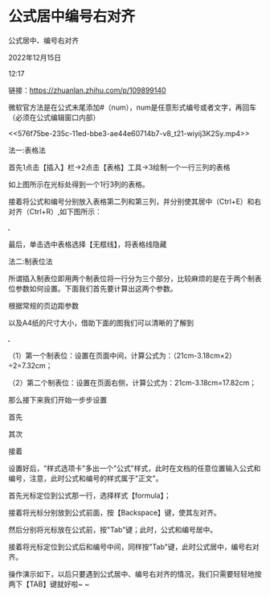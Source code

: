 # 公式居中编号右对齐

公式居中、编号右对齐

2022年12月15日

12:17

 

链接：https://zhuanlan.zhihu.com/p/109899140

微软官方法是在公式末尾添加\#（num），num是任意形式编号或者文字，再回车（必须在公式编辑窗口内部）

\<\<576f75be-235c-11ed-bbe3-ae44e60714b7-v8\_t21-wiyij3K2Sy.mp4\>\>

 

法一:表格法

首先1点击【插入】栏→2点击【表格】工具→3绘制一个一行三列的表格

如上图所示在光标处得到一个1行3列的表格。

接着将公式和编号分别放入表格第二列和第三列，并分别使其居中（Ctrl+E）和右对齐（Ctrl+R）,如下图所示：

![](../../../../assets/000_公式居中、编号右对齐_000.png) 

最后，单击选中表格选择【无框线】，将表格线隐藏

法二:制表位法

所谓插入制表位即用两个制表位将一行分为三个部分，比较麻烦的是在于两个制表位参数如何设置。下面我们首先要计算出这两个参数。

根据常规的页边距参数

以及A4纸的尺寸大小，借助下面的图我们可以清晰的了解到

![](../../../../assets/000_公式居中、编号右对齐_001.png) 

（1）第一个制表位：设置在页面中间，计算公式为：（21cm-3.18cm×2）÷2=7.32cm；

（2）第二个制表位：设置在页面右侧，计算公式为：21cm-3.18cm=17.82cm；

那么接下来我们开始一步步设置

首先

其次

接着

设置好后，"样式选项卡"多出一个"公式"样式，此时在文档的任意位置输入公式和编号，注意，此时公式和编号的样式属于"正文"。

首先光标定位到公式那一行，选择样式【formula】；

接着将光标分别放到公式前面，按【Backspace】键，使其左对齐。

然后分别将光标放在公式前，按"Tab\"键；此时，公式和编号居中。

接着将光标定位到公式后和编号中间，同样按"Tab\"键，此时公式居中，编号右对齐。

操作演示如下，以后只要遇到公式居中、编号右对齐的情况，我们只需要轻轻地按两下【TAB】键就好啦\~
~
